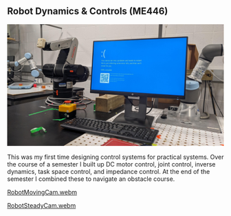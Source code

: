 ## Robot Dynamics & Controls (ME446)
![](assets/RobotControls.jpg)

This was my first time designing control systems for practical systems. Over the course of a semester I built up DC motor control, joint control, inverse dynamics, task space control, and impedance control. At the end of the semester I combined these to navigate an obstacle course.

[RobotMovingCam.webm](https://github.com/user-attachments/assets/62a6c965-e3e2-47bb-b6bb-38c047ec0275)

[RobotSteadyCam.webm](https://github.com/user-attachments/assets/37ecf700-da03-4caa-b610-5c96b4248364)
